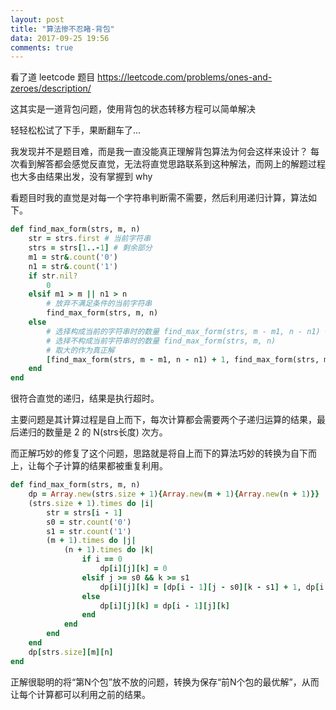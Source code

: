 ```yaml
---
layout: post
title: "算法惨不忍睹-背包"
data: 2017-09-25 19:56
comments: true
---
```


看了道 leetcode 题目
https://leetcode.com/problems/ones-and-zeroes/description/

这其实是一道背包问题，使用背包的状态转移方程可以简单解决

轻轻松松试了下手，果断翻车了...

我发现并不是题目难，而是我一直没能真正理解背包算法为何会这样来设计？
每次看到解答都会感觉反直觉，无法将直觉思路联系到这种解法，而网上的解题过程也大多由结果出发，没有掌握到 why

看题目时我的直觉是对每一个字符串判断需不需要，然后利用递归计算，算法如下。

``` ruby
def find_max_form(strs, m, n)
    str = strs.first # 当前字符串
    strs = strs[1..-1] # 剩余部分
    m1 = str&.count('0')
    n1 = str&.count('1')
    if str.nil?
        0
    elsif m1 > m || n1 > n
        # 放弃不满足条件的当前字符串
        find_max_form(strs, m, n)
    else
        # 选择构成当前的字符串时的数量 find_max_form(strs, m - m1, n - n1) + 1
        # 选择不构成当前字符串时的数量 find_max_form(strs, m, n)
        # 取大的作为真正解
        [find_max_form(strs, m - m1, n - n1) + 1, find_max_form(strs, m, n)].max
    end
end
```

很符合直觉的递归，结果是执行超时。

主要问题是其计算过程是自上而下，每次计算都会需要两个子递归运算的结果，最后递归的数量是 2 的 N(strs长度) 次方。

而正解巧妙的修复了这个问题，思路就是将自上而下的算法巧妙的转换为自下而上，让每个子计算的结果都被重复利用。

``` ruby
def find_max_form(strs, m, n)
    dp = Array.new(strs.size + 1){Array.new(m + 1){Array.new(n + 1)}}
    (strs.size + 1).times do |i|
        str = strs[i - 1]
        s0 = str.count('0')
        s1 = str.count('1')
        (m + 1).times do |j|
            (n + 1).times do |k|
                if i == 0
                    dp[i][j][k] = 0
                elsif j >= s0 && k >= s1
                    dp[i][j][k] = [dp[i - 1][j - s0][k - s1] + 1, dp[i - 1][j][k]].max
                else
                    dp[i][j][k] = dp[i - 1][j][k]
                end
            end
        end
    end
    dp[strs.size][m][n]
end
```

正解很聪明的将“第N个包”放不放的问题，转换为保存“前N个包的最优解”，从而让每个计算都可以利用之前的结果。

